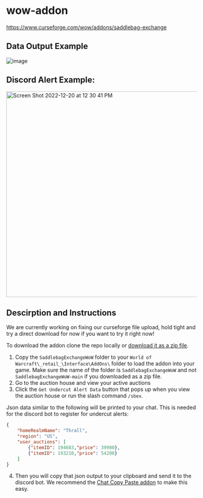 # wow-addon

https://www.curseforge.com/wow/addons/saddlebag-exchange

## Data Output Example
![image](https://user-images.githubusercontent.com/17516896/208216286-2716b14a-8548-4334-ab5d-17de895938ca.png)

## Discord Alert Example:

<img width="544" alt="Screen Shot 2022-12-20 at 12 30 41 PM" src="https://user-images.githubusercontent.com/17516896/208729833-c89b6853-301d-4415-b67a-79b2507e1b97.png">

## Descirption and Instructions

We are currently working on fixing our curseforge file upload, hold tight and try a direct download for now if you want to try it right now!

To download the addon clone the repo locally or [download it as a zip file](https://github.com/ff14-advanced-market-search/SaddlebagExchangeWoW/archive/refs/heads/main.zip).

1. Copy the `SaddlebagExchangeWoW` folder to your `World of Warcraft\_retail_\Interface\AddOns\` folder to load the addon into your game. Make sure the name of the folder is `SaddlebagExchangeWoW` and not `SaddlebagExchangeWoW-main` if you downloaded as a zip file.
2. Go to the auction house and view your active auctions
3. Click the `Get Undercut Alert Data` button that pops up when you view the auction house or run the slash command `/sbex`.

Json data similar to the following will be printed to your chat. This is needed for the discord bot to register for undercut alerts:

```json
{
    "homeRealmName": "Thrall",
    "region": "US",
    "user_auctions": [
        {"itemID": 194683,"price": 39900},
        {"itemID": 193210,"price": 54200}
    ]
}
```

4. Then you will copy that json output to your clipboard and send it to the discord bot.  We recommend the [Chat Copy Paste addon](https://www.curseforge.com/wow/addons/chat-copy-paste) to make this easy.

